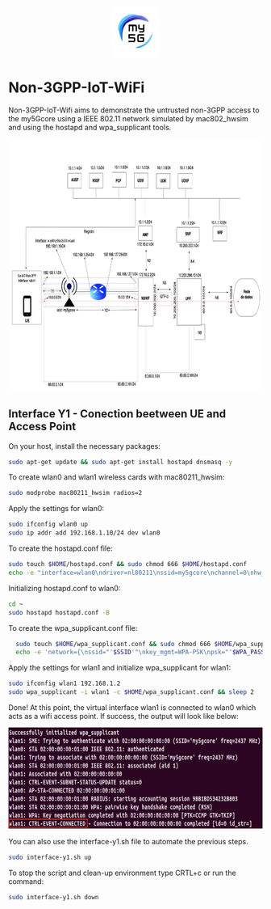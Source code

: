 <div align="center">
    <a href="https://github.com/LABORA-INF-UFG/my5Gcore"><img width="20%" src="figs/my5g-logo.png" alt="free5GC"/></a>
</div> 

# Non-3GPP-IoT-WiFi
Non-3GPP-IoT-Wifi aims to demonstrate the untrusted non-3GPP access to the my5Gcore using a IEEE 802.11 network simulated by mac802_hwsim and using the hostapd and wpa\_supplicant tools.

<p align="center">
    <img src="figs/proposal.png" height="500"/> 
</p>



## Interface Y1 - Conection beetween UE and Access Point

On your host, install the necessary packages:

```bash
sudo apt-get update && sudo apt-get install hostapd dnsmasq -y
```

To create wlan0 and wlan1 wireless cards with mac80211_hwsim:
```bash
sudo modprobe mac80211_hwsim radios=2
```

Apply the settings for wlan0:
```bash
sudo ifconfig wlan0 up
sudo ip addr add 192.168.1.10/24 dev wlan0
```

To create the hostapd.conf file:
```bash
sudo touch $HOME/hostapd.conf && sudo chmod 666 $HOME/hostapd.conf
echo -e "interface=wlan0\ndriver=nl80211\nssid=my5gcore\nchannel=0\nhw_mode=b\nwpa=3\nwpa_key_mgmt=WPA-PSK\nwpa_pairwise=TKIP CCMP\nwpa_passphrase=my5gcore\nauth_algs=3\nbeacon_int=100" > $HOME/hostapd.conf
```

Initializing hostapd.conf to wlan0:
```bash
cd ~
sudo hostapd hostapd.conf -B
```

To create the wpa_supplicant.conf file:
```bash
  sudo touch $HOME/wpa_supplicant.conf && sudo chmod 666 $HOME/wpa_supplicant.conf
  echo -e 'network={\nssid="'$SSID'"\nkey_mgmt=WPA-PSK\npsk="'$WPA_PASSPHRASE'"\n}' > $HOME/wpa_supplicant.conf
```

Apply the settings for wlan1 and initialize wpa_supplicant for wlan1:
```bash
sudo ifconfig wlan1 192.168.1.2
sudo wpa_supplicant -i wlan1 -c $HOME/wpa_supplicant.conf && sleep 2
```
Done! At this point, the virtual interface wlan1 is connected to wlan0 which acts as a wifi access point.
If success, the output will look like below:

<p align="center">
    <img src="docs/figs/success-interface-y1.png" height="200"/> 
</p>

You can also use the interface-y1.sh file to automate the previous steps.

```bash
sudo interface-y1.sh up
```
To stop the script and clean-up environment type CRTL+c or run the command:

```bash
sudo interface-y1.sh down
```
